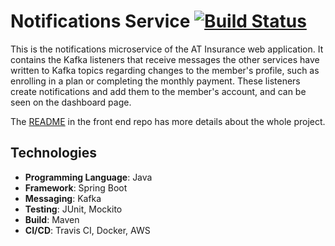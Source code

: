 # Notifications Service [![Build Status](https://travis-ci.com/abhithube/notifications-service.svg?branch=master)](https://travis-ci.com/abhithube/notifications-service)


This is the notifications microservice of the AT Insurance web application. It contains the Kafka listeners that receive messages the other services have written to Kafka topics regarding changes to the member's profile, such as enrolling in a plan or completing the monthly payment. These listeners create notifications and add them to the member's account, and can be seen on the dashboard page.

The [README](https://github.com/abhithube/insurance-portal-angular) in the front end repo has more details about the whole project.

## Technologies
- **Programming Language**: Java
- **Framework**: Spring Boot
- **Messaging**: Kafka
- **Testing**: JUnit, Mockito
- **Build**: Maven
- **CI/CD**: Travis CI, Docker, AWS
